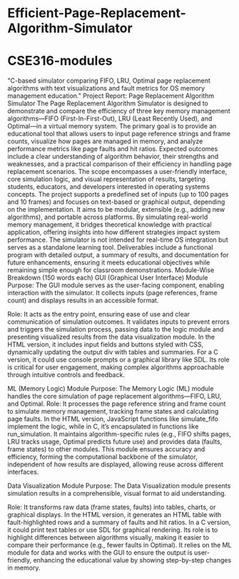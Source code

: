 # Efficient-Page-Replacement-Algorithm-Simulator
# CSE316-modules
"C-based simulator comparing FIFO, LRU, Optimal page replacement algorithms with text visualizations and fault metrics for OS memory management education."
Project Report: 
Page Replacement Algorithm Simulator
The Page Replacement Algorithm Simulator is designed to demonstrate and compare the efficiency of three key memory management algorithms—FIFO (First-In-First-Out), LRU (Least Recently Used), and Optimal—in a virtual memory system. The primary goal is to provide an educational tool that allows users to input page reference strings and frame counts, visualize how pages are managed in memory, and analyze performance metrics like page faults and hit ratios. Expected outcomes include a clear understanding of algorithm behavior, their strengths and weaknesses, and a practical comparison of their efficiency in handling page replacement scenarios. The scope encompasses a user-friendly interface, core simulation logic, and visual representation of results, targeting students, educators, and developers interested in operating systems concepts. The project supports a predefined set of inputs (up to 100 pages and 10 frames) and focuses on text-based or graphical output, depending on the implementation. It aims to be modular, extensible (e.g., adding new algorithms), and portable across platforms. By simulating real-world memory management, it bridges theoretical knowledge with practical application, offering insights into how different strategies impact system performance. The simulator is not intended for real-time OS integration but serves as a standalone learning tool. Deliverables include a functional program with detailed output, a summary of results, and documentation for future enhancements, ensuring it meets educational objectives while remaining simple enough for classroom demonstrations.
Module-Wise Breakdown (150 words each)
GUI (Graphical User Interface) Module
Purpose: The GUI module serves as the user-facing component, enabling interaction with the simulator. It collects inputs (page references, frame count) and displays results in an accessible format.

Role: It acts as the entry point, ensuring ease of use and clear communication of simulation outcomes. It validates inputs to prevent errors and triggers the simulation process, passing data to the logic module and presenting visualized results from the data visualization module. In the HTML version, it includes input fields and buttons styled with CSS, dynamically updating the output div with tables and summaries. For a C version, it could use console prompts or a graphical library like SDL. Its role is critical for user engagement, making complex algorithms approachable through intuitive controls and feedback.

ML (Memory Logic) Module
Purpose: The Memory Logic (ML) module handles the core simulation of page replacement algorithms—FIFO, LRU, and Optimal.
Role: It processes the page reference string and frame count to simulate memory management, tracking frame states and calculating page faults. In the HTML version, JavaScript functions like simulate_fifo implement the logic, while in C, it’s encapsulated in functions like run_simulation. It maintains algorithm-specific rules (e.g., FIFO shifts pages, LRU tracks usage, Optimal predicts future use) and provides data (faults, frame states) to other modules. This module ensures accuracy and efficiency, forming the computational backbone of the simulator, independent of how results are displayed, allowing reuse across different interfaces.

Data Visualization Module
Purpose: The Data Visualization module presents simulation results in a comprehensible, visual format to aid understanding.

Role: It transforms raw data (frame states, faults) into tables, charts, or graphical displays. In the HTML version, it generates an HTML table with fault-highlighted rows and a summary of faults and hit ratios. In a C version, it could print text tables or use SDL for graphical rendering. Its role is to highlight differences between algorithms visually, making it easier to compare their performance (e.g., fewer faults in Optimal). It relies on the ML module for data and works with the GUI to ensure the output is user-friendly, enhancing the educational value by showing step-by-step changes in memory.

